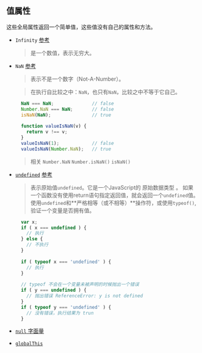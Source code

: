 ## 值属性

这些全局属性返回一个简单值，这些值没有自己的属性和方法。

* `Infinity` [参考](https://developer.mozilla.org/zh-CN/docs/Web/JavaScript/Reference/Global_Objects/Infinity) 

  > 是一个数值，表示无穷大。

* `NaN` [参考](https://developer.mozilla.org/zh-CN/docs/Web/JavaScript/Reference/Global_Objects/NaN)

  > 表示不是一个数字（Not-A-Number）。
  
  > 在执行自比较之中：`NaN`，也只有`NaN`，比较之中不等于它自己。
  ```JavaScript
    NaN === NaN;              // false
    Number.NaN === NaN;       // false
    isNaN(NaN);               // true
    
    function valueIsNaN(v) {
      return v !== v;
    }
    valueIsNaN(1);            // false
    valueIsNaN(Number.NaN);   // true  
  ```
  > 相关  `Number.NaN`  `Number.isNaN()`  `isNaN()`
  
* [`undefined`](#undefined) [参考](https://developer.mozilla.org/zh-CN/docs/Web/JavaScript/Reference/Global_Objects/undefined) 

  > 表示原始值`undefined`。它是一个JavaScript的 原始数据类型 。
  > 如果一个函数没有使用return语句指定返回值，就会返回一个`undefined`值。
  > 使用`undefined`和**严格相等（或不相等）**操作符，或使用`typeof()`, 验证一个变量是否拥有值。
  ```JavaScript
    var x;
    if ( x === undefined ) {
      // 执行
    } else {
      // 不执行
    }
    
    if ( typeof x === 'undefined' ) {
      // 执行
    }
    
    // typeof 不会在一个变量未被声明的时候抛出一个错误
    if ( y === undefined ) {
      // 抛出错误 ReferenceError: y is not defined
    }
    if ( typeof y === 'undefined' ) { 
      // 没有错误，执行结果为 trun
    }
  ```
  
* [`null` 字面量](#null)
* [`globalThis`](#globalThis)
